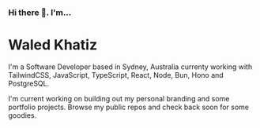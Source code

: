 ### Hi there 👋. I'm...
# Waled Khatiz
I'm a Software Developer based in Sydney, Australia currenty working with TailwindCSS, JavaScript, TypeScript, React, Node, Bun, Hono and PostgreSQL.

I'm current working on building out my personal branding and some portfolio projects. Browse my public repos and check back soon for some goodies. 
